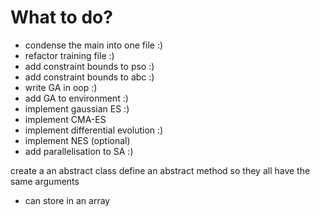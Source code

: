 # What to do?

- condense the main into one file :)
- refactor training file :)
- add constraint bounds to pso :)
- add constraint bounds to abc :)
- write GA in oop :)
- add GA to environment :)
- implement gaussian ES :)
- implement CMA-ES
- implement differential evolution :)
- implement NES (optional)
- add parallelisation to SA :)

create a an abstract class
define an abstract method so they all have the same arguments
- can store in an array 